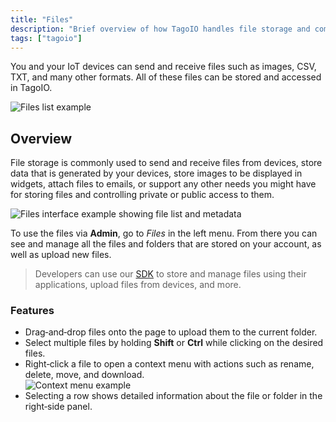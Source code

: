 ```yaml
---
title: "Files"
description: "Brief overview of how TagoIO handles file storage and common use cases for files sent to and from IoT devices."
tags: ["tagoio"]
---
```

You and your IoT devices can send and receive files such as images, CSV, TXT, and many other formats. All of these files can be stored and accessed in TagoIO.

![Files list example](/docs_imagem/tagoio/files-2.gif)

## Overview

File storage is commonly used to send and receive files from devices, store data that is generated by your devices, store images to be displayed in widgets, attach files to emails, or support any other needs you might have for storing files and controlling private or public access to them.

![Files interface example showing file list and metadata](/docs_imagem/tagoio/files-2.gif)

To use the files via **Admin**, go to *Files* in the left menu. From there you can see and manage all the files and folders that are stored on your account, as well as upload new files.

> Developers can use our [SDK](/docs/tagoio/analysis/sdk/) to store and manage files using their applications, upload files from devices, and more.

### Features

- Drag‑and‑drop files onto the page to upload them to the current folder.  
- Select multiple files by holding **Shift** or **Ctrl** while clicking on the desired files.  
- Right‑click a file to open a context menu with actions such as rename, delete, move, and download.  
  ![Context menu example](/docs_imagem/tagoio/1627914062208-mNE.png)  
- Selecting a row shows detailed information about the file or folder in the right‑side panel.